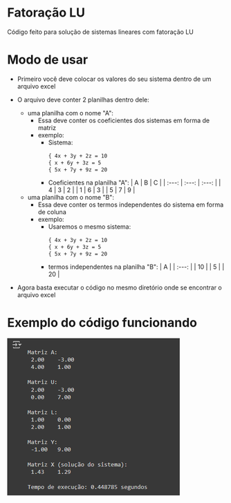 # Fatoração LU
Código feito para solução de sistemas lineares com fatoração LU

# Modo de usar
- Primeiro você deve colocar os valores do seu sistema dentro de um arquivo excel
- O arquivo deve conter 2 planilhas dentro dele:
  - uma planilha com o nome "A":
    - Essa deve conter os coeficientes dos sistemas em forma de matriz
    - exemplo:
      - Sistema:
        ```
        { 4x + 3y + 2z = 10
        { x + 6y + 3z = 5
        { 5x + 7y + 9z = 20
        ```
      - Coeficientes na planilha "A":
        | A | B | C |
        | :---: | :---: | :---: |
        | 4 | 3 | 2 |
        | 1 | 6 | 3 |
        | 5 | 7 | 9 |
  - uma planilha com o nome "B":
    - Essa deve conter os termos independentes do sistema em forma de coluna
    - exemplo:
      - Usaremos o mesmo sistema:
        ```
        { 4x + 3y + 2z = 10
        { x + 6y + 3z = 5
        { 5x + 7y + 9z = 20
        ```
      - termos independentes na planilha "B":
        | A |
        | :---: | 
        | 10 |
        | 5 |
        | 20 |

- Agora basta executar o código no mesmo diretório onde se encontrar o arquivo excel

# Exemplo do código funcionando
<img src="./images/nova_saida.png">
